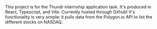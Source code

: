 This project is for the Thundr internship application task. It's produced in React, Typescript, and Vite. Currently hosted through Github! It's functionality is very simple: it pulls data from the Polygon.io API to list the different stocks on NASDAQ.
